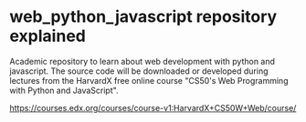 # web_python_javascript repository explained
Academic repository to learn about web development with python and javascript. The source code will be downloaded or developed during lectures from the HarvardX free online course "CS50's Web Programming with Python and JavaScript".

https://courses.edx.org/courses/course-v1:HarvardX+CS50W+Web/course/
